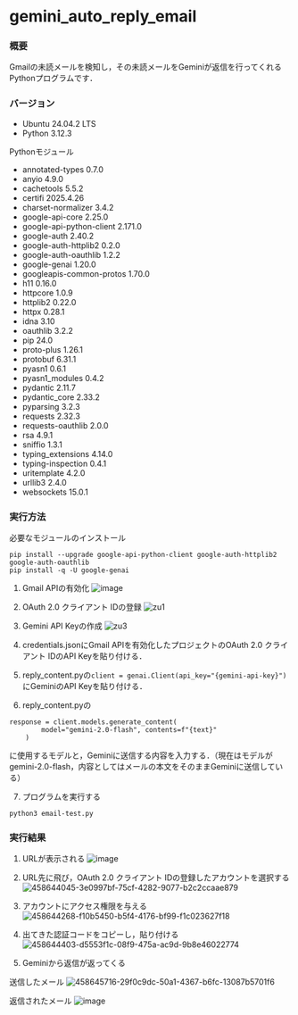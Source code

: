 # gemini_auto_reply_email
### 概要
Gmailの未読メールを検知し，その未読メールをGeminiが返信を行ってくれるPythonプログラムです．

### バージョン
- Ubuntu 24.04.2 LTS
- Python 3.12.3

Pythonモジュール
- annotated-types          0.7.0
- anyio                    4.9.0
- cachetools               5.5.2
- certifi                  2025.4.26
- charset-normalizer       3.4.2
- google-api-core          2.25.0
- google-api-python-client 2.171.0
- google-auth              2.40.2
- google-auth-httplib2     0.2.0
- google-auth-oauthlib     1.2.2
- google-genai             1.20.0
- googleapis-common-protos 1.70.0
- h11                      0.16.0
- httpcore                 1.0.9
- httplib2                 0.22.0
- httpx                    0.28.1
- idna                     3.10
- oauthlib                 3.2.2
- pip                      24.0
- proto-plus               1.26.1
- protobuf                 6.31.1
- pyasn1                   0.6.1
- pyasn1_modules           0.4.2
- pydantic                 2.11.7
- pydantic_core            2.33.2
- pyparsing                3.2.3
- requests                 2.32.3
- requests-oauthlib        2.0.0
- rsa                      4.9.1
- sniffio                  1.3.1
- typing_extensions        4.14.0
- typing-inspection        0.4.1
- uritemplate              4.2.0
- urllib3                  2.4.0
- websockets               15.0.1

### 実行方法
必要なモジュールのインストール
```
pip install --upgrade google-api-python-client google-auth-httplib2 google-auth-oauthlib
pip install -q -U google-genai
```

1. Gmail APIの有効化
![image](https://github.com/user-attachments/assets/44213da2-d887-41bc-8458-1f0d0d8d95d0)

1. OAuth 2.0 クライアント IDの登録
![zu1](https://github.com/user-attachments/assets/bd992477-4606-4305-bbce-bab79ee84801)

1. Gemini API Keyの作成
![zu3](https://github.com/user-attachments/assets/faf42284-8b77-4e0c-ae62-0823566325d8)

1. credentials.jsonにGmail APIを有効化したプロジェクトのOAuth 2.0 クライアント IDのAPI Keyを貼り付ける．
1. reply_content.pyの`client = genai.Client(api_key="{gemini-api-key}")`にGeminiのAPI Keyを貼り付ける．
1. reply_content.pyの
```
response = client.models.generate_content(
        model="gemini-2.0-flash", contents=f"{text}"
    )
```
  に使用するモデルと，Geminiに送信する内容を入力する．（現在はモデルがgemini-2.0-flash，内容としてはメールの本文をそのままGeminiに送信している）
  
7. プログラムを実行する
```
python3 email-test.py
```

### 実行結果
1. URLが表示される
![image](https://github.com/user-attachments/assets/21a85f8c-7c93-4792-b7c5-99f0fbd82e60)

1. URL先に飛び，OAuth 2.0 クライアント IDの登録したアカウントを選択する
![458644045-3e0997bf-75cf-4282-9077-b2c2ccaae879](https://github.com/user-attachments/assets/dd2035f4-896d-4472-9cc8-aa26a19a536c)

1. アカウントにアクセス権限を与える
![458644268-f10b5450-b5f4-4176-bf99-f1c023627f18](https://github.com/user-attachments/assets/55fb36c1-0d04-4e3f-a29c-e5b257d737ba)

1. 出てきた認証コードをコピーし，貼り付ける
![458644403-d5553f1c-08f9-475a-ac9d-9b8e46022774](https://github.com/user-attachments/assets/4a270a0b-1638-4571-b8f4-de97d792931f)

1. Geminiから返信が返ってくる

送信したメール
![458645716-29f0c9dc-50a1-4367-b6fc-13087b5701f6](https://github.com/user-attachments/assets/ce977a99-02b1-4e37-ac8e-406740331627)

返信されたメール
![image](https://github.com/user-attachments/assets/ed939bbb-c975-45be-a373-c5c3817d9f63)



